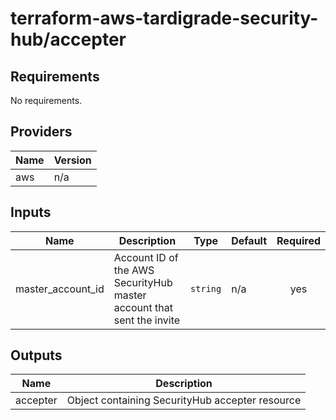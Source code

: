 # terraform-aws-tardigrade-security-hub/accepter

<!-- BEGIN TFDOCS -->
## Requirements

No requirements.

## Providers

| Name | Version |
|------|---------|
| aws | n/a |

## Inputs

| Name | Description | Type | Default | Required |
|------|-------------|------|---------|:--------:|
| master\_account\_id | Account ID of the AWS SecurityHub master account that sent the invite | `string` | n/a | yes |

## Outputs

| Name | Description |
|------|-------------|
| accepter | Object containing SecurityHub accepter resource |

<!-- END TFDOCS -->
